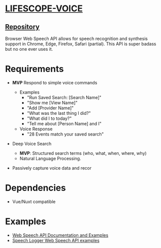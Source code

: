 # [LIFESCOPE-VOICE](https://github.com/LifeScopeLabs/lifescope-voice)

## [Repository](https://github.com/LifeScopeLabs/lifescope-voice)

Browser Web Speech API allows for speech recognition and synthesis support in Chrome, Edge, Firefox, Safari (partial). This API is super badass but no one ever uses it. 

# Requirements
- **MVP** Respond to simple voice commands
	- Examples
		- "Run Saved Search: [Search Name]"
		- "Show me [View Name]"
		- "Add [Provider Name]"
		- "What was the last thing I did?"
		- "What did I to today?"
		- "Tell me about [Person Name] and I"
	- Voice Response
		- "28 Events match your saved search"
- Deep Voice Search
	- **MVP**: Structured search terms (who, what, when, where, why)
	- Natural Language Processing.

- Passively capture voice data and recor

# Dependencies

- Vue/Nuxt compatible

# Examples

- [Web Speech API Documentation and Examples](https://developer.mozilla.org/en-US/docs/Web/API/Web_Speech_API)
- [Speech Logger Web Speech API examples](https://speechlogger.appspot.com/developers/)
<!--stackedit_data:
eyJoaXN0b3J5IjpbMTcxMDUwMzMxLC0xNTc4MTUyMjYwLDE4NT
MzMDU0OTYsMjAyNzYyOTMwNCwtNDYyNDM5NjQ2LC0xNDc1OTA1
NzcyLDE2NTQxOTE5ODVdfQ==
-->